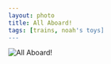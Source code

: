 ```yaml
---
layout: photo
title: All Aboard!
tags: [trains, noah's toys] 
---
```


![All Aboard!]({{site.baseurl}}/pictures/2014-04-18-All-Aboard/2014-04-18-All-Aboard.jpg)